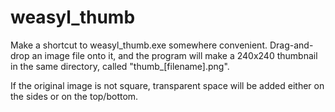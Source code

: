 weasyl_thumb
============

Make a shortcut to weasyl_thumb.exe somewhere convenient. Drag-and-drop an image file onto it, and the program will make a 240x240 thumbnail in the same directory, called "thumb_[filename].png".

If the original image is not square, transparent space will be added either on the sides or on the top/bottom.
